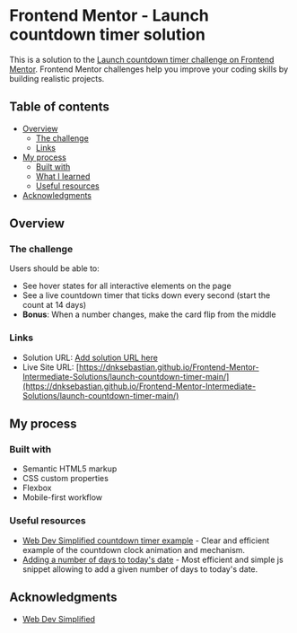 # Frontend Mentor - Launch countdown timer solution

This is a solution to the [Launch countdown timer challenge on Frontend Mentor](https://www.frontendmentor.io/challenges/launch-countdown-timer-N0XkGfyz-). Frontend Mentor challenges help you improve your coding skills by building realistic projects. 

## Table of contents

- [Overview](#overview)
  - [The challenge](#the-challenge)
  - [Links](#links)
- [My process](#my-process)
  - [Built with](#built-with)
  - [What I learned](#what-i-learned)
  - [Useful resources](#useful-resources)
- [Acknowledgments](#acknowledgments)

## Overview

### The challenge

Users should be able to:

- See hover states for all interactive elements on the page
- See a live countdown timer that ticks down every second (start the count at 14 days)
- **Bonus**: When a number changes, make the card flip from the middle


### Links

- Solution URL: [Add solution URL here](https://your-solution-url.com)
- Live Site URL: [https://dnksebastian.github.io/Frontend-Mentor-Intermediate-Solutions/launch-countdown-timer-main/](https://dnksebastian.github.io/Frontend-Mentor-Intermediate-Solutions/launch-countdown-timer-main/)

## My process

### Built with

- Semantic HTML5 markup
- CSS custom properties
- Flexbox
- Mobile-first workflow


### Useful resources

- [Web Dev Simplified countdown timer example](https://www.youtube.com/watch?v=p_6IuhmBsfc) - Clear and efficient example of the countdown clock animation and mechanism.
- [Adding a number of days to today's date](https://stackoverflow.com/a/14867713) - Most efficient and simple js snippet allowing to add a given number of days to today's date.


## Acknowledgments

- [Web Dev Simplified](https://www.youtube.com/@WebDevSimplified)